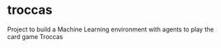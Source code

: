 # troccas
Project to build a Machine Learning environment with agents to play the card game Troccas
